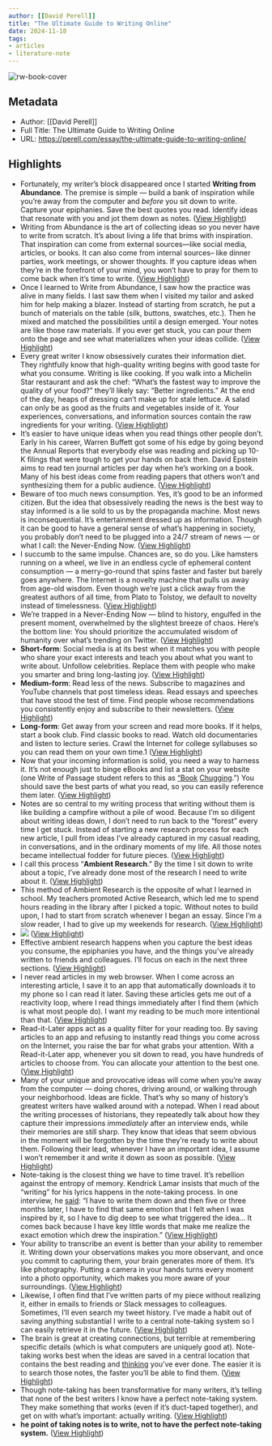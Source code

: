 ```yaml
---
author: [[David Perell]]
title: "The Ultimate Guide to Writing Online"
date: 2024-11-10
tags: 
- articles
- literature-note
---
```

![rw-book-cover](https://149483024.v2.pressablecdn.com/wp-content/uploads/2020/12/The-Ultimate-Guide-to-Writing-Online-1-scaled.jpg)

## Metadata
- Author: [[David Perell]]
- Full Title: The Ultimate Guide to Writing Online
- URL: https://perell.com/essay/the-ultimate-guide-to-writing-online/

## Highlights
- Fortunately, my writer’s block disappeared once I started **Writing from Abundance**.
  The premise is simple — build a bank of inspiration while you’re away from the computer and *before* you sit down to write. Capture your epiphanies. Save the best quotes you read. Identify ideas that resonate with you and jot them down as notes. ([View Highlight](https://read.readwise.io/read/01jcbrkx6622fnv6stav24rvd7))
- Writing from Abundance is the art of collecting ideas so you never have to write from scratch. It’s about living a life that brims with inspiration. That inspiration can come from external sources—like social media, articles, or books. It can also come from internal sources– like dinner parties, work meetings, or shower thoughts. If you capture ideas when they’re in the forefront of your mind, you won’t have to pray for them to come back when it’s time to write. ([View Highlight](https://read.readwise.io/read/01jcbrm8s0cafw1389v8bqd3kp))
- Once I learned to Write from Abundance, I saw how the practice was alive in many fields. I last saw them when I visited my tailor and asked him for help making a blazer. Instead of starting from scratch, he put a bunch of materials on the table (silk, buttons, swatches, etc.). Then he mixed and matched the possibilities until a design emerged. Your notes are like those raw materials. If you ever get stuck, you can pour them onto the page and see what materializes when your ideas collide. ([View Highlight](https://read.readwise.io/read/01jcbrn036vk5m2cfq4ps8xag9))
- Every great writer I know obsessively curates their information diet. They rightfully know that high-quality writing begins with good taste for what you consume. Writing is like cooking. If you walk into a Michelin Star restaurant and ask the chef: “What’s the fastest way to improve the quality of your food?” they’ll likely say: “Better ingredients.” At the end of the day, heaps of dressing can’t make up for stale lettuce. A salad can only be as good as the fruits and vegetables inside of it. Your experiences, conversations, and information sources contain the raw ingredients for your writing. ([View Highlight](https://read.readwise.io/read/01jcbrnns3jej58ef5v3ag33me))
- It’s easier to have unique ideas when you read things other people don’t. Early in his career, Warren Buffett got some of his edge by going beyond the Annual Reports that everybody else was reading and picking up 10-K filings that were tough to get your hands on back then. David Epstein aims to read ten journal articles per day when he’s working on a book. Many of his best ideas come from reading papers that others won’t and synthesizing them for a public audience. ([View Highlight](https://read.readwise.io/read/01jcbrpfqr86cmw1j7y5r8pvbm))
- Beware of too much news consumption. Yes, it’s good to be an informed citizen. But the idea that obsessively reading the news is the best way to stay informed is a lie sold to us by the propaganda machine. Most news is inconsequential. It’s entertainment dressed up as information. Though it can be good to have a general sense of what’s happening in society, you probably don’t need to be plugged into a 24/7 stream of news — or what I call: the Never-Ending Now. ([View Highlight](https://read.readwise.io/read/01jcbrq6yndnc2gey14g0zvkq2))
- I succumb to the same impulse. Chances are, so do you. Like hamsters running on a wheel, we live in an endless cycle of ephemeral content consumption — a merry-go-round that spins faster and faster but barely goes anywhere. The Internet is a novelty machine that pulls us away from age-old wisdom. Even though we’re just a click away from the greatest authors of all time, from Plato to Tolstoy, we default to novelty instead of timelessness. ([View Highlight](https://read.readwise.io/read/01jcbrrsd38hrg3frka3gmkjm3))
- We’re trapped in a Never-Ending Now — blind to history, engulfed in the present moment, overwhelmed by the slightest breeze of chaos. Here’s the bottom line: You should prioritize the accumulated wisdom of humanity over what’s trending on Twitter. ([View Highlight](https://read.readwise.io/read/01jcbrs25b34nbv4e5a0dxm9vd))
- **Short-form**: Social media is at its best when it matches you with people who share your exact interests and teach you about what you want to write about. Unfollow celebrities. Replace them with people who make you smarter and bring long-lasting joy. ([View Highlight](https://read.readwise.io/read/01jcbrv9thqg5pz3jtvnq2yh0g))
- **Medium-form**: Read less of the news. Subscribe to magazines and YouTube channels that post timeless ideas. Read essays and speeches that have stood the test of time. Find people whose recommendations you consistently enjoy and subscribe to their newsletters. ([View Highlight](https://read.readwise.io/read/01jcbrvg789qgcxg92kxmtrrxp))
- **Long-form**: Get away from your screen and read more books. If it helps, start a book club. Find classic books to read. Watch old documentaries and listen to lecture series. Crawl the Internet for college syllabuses so you can read them on your own time.1 ([View Highlight](https://read.readwise.io/read/01jcbrvj5rf9yp1faw86ksf5zd))
- Now that your incoming information is solid, you need a way to harness it. It’s not enough just to binge eBooks and list a stat on your website (one Write of Passage student refers to this as [“Book](https://www.camiloms.com/musings/book-chugging) [Chugging](https://www.camiloms.com/musings/book-chugging).”) You should save the best parts of what you read, so you can easily reference them later. ([View Highlight](https://read.readwise.io/read/01jcbrw0hg17wk62vv00fhvpzf))
- Notes are so central to my writing process that writing without them is like building a campfire without a pile of wood. Because I’m so diligent about writing ideas down, I don’t need to run back to the “forest” every time I get stuck. Instead of starting a new research process for each new article, I pull from ideas I’ve already captured in my casual reading, in conversations, and in the ordinary moments of my life. All those notes became intellectual fodder for future pieces. ([View Highlight](https://read.readwise.io/read/01jcbrw4kp2wg4gsvh806w0z4e))
- I call this process “**Ambient Research**.” By the time I sit down to write about a topic, I’ve already done most of the research I need to write about it. ([View Highlight](https://read.readwise.io/read/01jcbrwjpj6662ska01qg2gkkg))
- This method of Ambient Research is the opposite of what I learned in school. My teachers promoted Active Research, which led me to spend hours reading in the library after I picked a topic. Without notes to build upon, I had to start from scratch whenever I began an essay. Since I’m a slow reader, I had to give up my weekends for research. ([View Highlight](https://read.readwise.io/read/01jcbrwsgamxgfj0c87kyadvdh))
- ![](https://i0.wp.com/perell.com/wp-content/uploads/2022/08/PNG-image-3.png?w=844&ssl=1) ([View Highlight](https://read.readwise.io/read/01jcbryce76pbd930n2pcbthsn))
- Effective ambient research happens when you capture the best ideas you consume, the epiphanies you have, and the things you’ve already written to friends and colleagues. I’ll focus on each in the next three sections. ([View Highlight](https://read.readwise.io/read/01jcbryp5g2cmbzgqg4hy38pac))
- I never read articles in my web browser. When I come across an interesting article, I save it to an app that automatically downloads it to my phone so I can read it later. Saving these articles gets me out of a reactivity loop, where I read things immediately after I find them (which is what most people do). I want my reading to be much more intentional than that. ([View Highlight](https://read.readwise.io/read/01jcbrz1g6r68km5pgkrtk5dnv))
- Read-it-Later apps act as a quality filter for your reading too. By saving articles to an app and refusing to instantly read things you come across on the Internet, you raise the bar for what grabs your attention. With a Read-it-Later app, whenever you sit down to read, you have hundreds of articles to choose from. You can allocate your attention to the best one. ([View Highlight](https://read.readwise.io/read/01jcbs0eyb03qd9zp1y2cy8tkb))
- Many of your unique and provocative ideas will come when you’re away from the computer — doing chores, driving around, or walking through your neighborhood. Ideas are fickle. That’s why so many of history’s greatest writers have walked around with a notepad. When I read about the writing processes of historians, they repeatedly talk about how they capture their impressions *immediately* after an interview ends, while their memories are still sharp. They know that ideas that seem obvious in the moment will be forgotten by the time they’re ready to write about them. Following their lead, whenever I have an important idea, I assume I won’t remember it and write it down as soon as possible. ([View Highlight](https://read.readwise.io/read/01jcbs1sapxhxev1r3sy7hyvwz))
- Note-taking is the closest thing we have to time travel. It’s rebellion against the entropy of memory. Kendrick Lamar insists that much of the “writing” for his lyrics happens in the note-taking process. In one interview, he [said](https://www.gq.com/video/watch/watch-kendrick-lamar-meet-rick-rubin-and-have-an-epic-conversation): “I have to write them down and then five or three months later, I have to find that same emotion that I felt when I was inspired by it, so I have to dig deep to see what triggered the idea… It comes back because I have key little words that make me realize the exact emotion which drew the inspiration.” ([View Highlight](https://read.readwise.io/read/01jcbs2chr2fwtvvy01qkk2byf))
- Your ability to transcribe an event is better than your ability to remember it. Writing down your observations makes you more observant, and once you commit to capturing them, your brain generates more of them. It’s like photography. Putting a camera in your hands turns every moment into a photo opportunity, which makes you more aware of your surroundings. ([View Highlight](https://read.readwise.io/read/01jcbs2r3w7tkwh379fk4kv7qf))
- Likewise, I often find that I’ve written parts of my piece without realizing it, either in emails to friends or Slack messages to colleagues. Sometimes, I’ll even search my tweet history. I’ve made a habit out of saving anything substantial I write to a central note-taking system so I can easily retrieve it in the future. ([View Highlight](https://read.readwise.io/read/01jcbs9fas6q986e0s9x10qqm3))
- The brain is great at creating connections, but terrible at remembering specific details (which is what computers are uniquely good at). Note-taking works best when the ideas are saved in a central location that contains the best reading and [thinking](https://perell.com/essay/how-philosophers-think/) you’ve ever done. The easier it is to search those notes, the faster you’ll be able to find them. ([View Highlight](https://read.readwise.io/read/01jcbsb1ycjcntwt84nwz8pezg))
- Though note-taking has been transformative for many writers, it’s telling that none of the best writers I know have a perfect note-taking system. They make something that works (even if it’s duct-taped together), and get on with what’s important: actually writing. ([View Highlight](https://read.readwise.io/read/01jcbsbh2hqaepj9b27j67jx4p))
- **he point of taking notes is to write, not to have the perfect note-taking system.** ([View Highlight](https://read.readwise.io/read/01jcbsce9hhyd85fwv510d8hd1))
